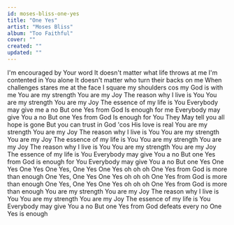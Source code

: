 ```yaml
---
id: moses-bliss-one-yes
title: "One Yes"
artist: "Moses Bliss"
album: "Too Faithful"
cover: ""
created: ""
updated: ""
---
```


I'm encouraged by Your word 
It doesn't matter what life throws at me 
I'm contented in You alone 
It doesn't matter who turn their backs on me 
When challenges stares me at the face 
I square my shoulders cos my God is with me 
You are my strength You are my Joy 
The reason why I live is You 
You are my strength You are my Joy 
The essence of my life is You 
Everybody may give me a no 
But one Yes from God 
Is enough for me
Everybody may give You a no 
But one Yes from God 
Is enough for You 
They May tell you all hope is gone
But you can trust in God
'cos His love is real
You are my strength You are my Joy 
The reason why I live is You 
You are my strength You are my Joy 
The essence of my life is You 
You are my strength You are my Joy 
The reason why I live is You 
You are my strength You are my Joy 
The essence of my life is You 
Everybody may give You a no 
But one Yes from God is enough for You 
Everybody may give You a no 
But one Yes One Yes One Yes
One Yes, One Yes One Yes oh oh oh
One Yes from God is more than enough
One Yes, One Yes One Yes oh oh oh
One Yes from God is more than enough
One Yes, One Yes One Yes oh oh oh
One Yes from God is more than enough
You are my strength You are my Joy 
The reason why I live is You 
You are my strength You are my Joy 
The essence of my life is You 
Everybody may give You a no 
But one Yes from God defeats every no
One Yes is enough